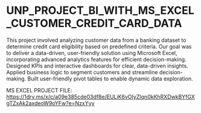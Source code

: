 # UNP_PROJECT_BI_WITH_MS_EXCEL_CUSTOMER_CREDIT_CARD_DATA

This project involved analyzing customer data from a banking dataset to determine credit card eligibility based on predefined criteria. Our goal was to deliver a data-driven, user-friendly solution using Microsoft Excel, incorporating advanced analytics features for efficient decision-making. Designed KPIs and interactive dashboards for clear, data-driven insights. Applied business logic to segment customers and streamline decision-making. Built user-friendly pivot tables to enable dynamic data exploration.

MS EXCEL PROJECT FILE: https://1drv.ms/x/c/a09e385cde03df8e/EULiK6vOIyZIqn0kKhRXDwkBYfGXgTZxAk2axdeoW9oYFw?e=NzxYyy
